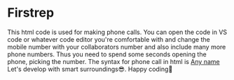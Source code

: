 # Firstrep
This html code is used for making phone calls. 
You can open the code in VS code or whatever code editor you're comfortable with and change the mobile number with your collaborators number and also include many more phone numbers.
Thus you need to spend some seconds opening the phone, picking the number.
The syntax for phone call in html is <a href="tel:phone number">Any name</a>
Let's develop with smart surroundings😎. Happy coding🙌
